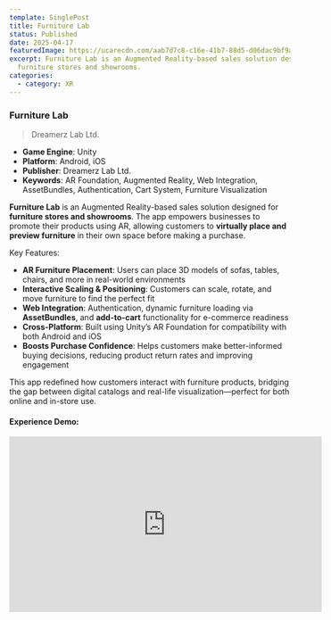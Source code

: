 ```yaml
---
template: SinglePost
title: Furniture Lab
status: Published
date: 2025-04-17
featuredImage: https://ucarecdn.com/aab7d7c8-c16e-41b7-88d5-d06dac9bf9a5/
excerpt: Furniture Lab is an Augmented Reality-based sales solution designed for
  furniture stores and showrooms.
categories:
  - category: XR
---
```

### Furniture Lab  
>Dreamerz Lab Ltd.  

- **Game Engine**: Unity  
- **Platform**: Android, iOS  
- **Publisher**: Dreamerz Lab Ltd.  
- **Keywords**: AR Foundation, Augmented Reality, Web Integration, AssetBundles, Authentication, Cart System, Furniture Visualization  

**Furniture Lab** is an Augmented Reality-based sales solution designed for **furniture stores and showrooms**. The app empowers businesses to promote their products using AR, allowing customers to **virtually place and preview furniture** in their own space before making a purchase.

Key Features:
- **AR Furniture Placement**: Users can place 3D models of sofas, tables, chairs, and more in real-world environments  
- **Interactive Scaling & Positioning**: Customers can scale, rotate, and move furniture to find the perfect fit  
- **Web Integration**: Authentication, dynamic furniture loading via **AssetBundles**, and **add-to-cart** functionality for e-commerce readiness  
- **Cross-Platform**: Built using Unity’s AR Foundation for compatibility with both Android and iOS  
- **Boosts Purchase Confidence**: Helps customers make better-informed buying decisions, reducing product return rates and improving engagement  

This app redefined how customers interact with furniture products, bridging the gap between digital catalogs and real-life visualization—perfect for both online and in-store use.

#### Experience Demo:
<iframe width="560" height="315" src="https://www.youtube.com/embed/XHmPsWSXR0c" frameborder="0" allow="accelerometer; autoplay; encrypted-media; gyroscope; picture-in-picture" allowfullscreen></iframe>
